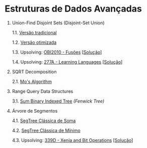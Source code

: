 # Estruturas de Dados Avançadas

1. Union-Find Disjoint Sets (Disjoint-Set Union)

   1.1. [Versão tradicional](algoritmos/dsu_tradicional.cpp)

   1.2. [Versão otimizada](algoritmos/dsu_otimizado.cpp)

   1.3. Upsolving: [OBI2010 - Fusões](https://olimpiada.ic.unicamp.br/pratique/p1/2010/f2/fusoes/) [[Solução](upsolving/obi2010_fusoes.cpp)] 
   
   1.4. Upsolving: [277A - Learning Languages](https://codeforces.com/problemset/problem/277/A) [[Solução](upsolving/cf_277a_learning_languages.cpp)] 


2. SQRT Decomposition

   2.1. [Mo's Algorithm](algoritmos/sqrt_decomposition.cpp)


3. Range Query Data Structures

   3.1. [Sum Binary Indexed Tree](algoritmos/bit_sum.cpp) *(Fenwick Tree)*

4. Árvore de Segmentos

   4.1. [SegTree Clássica de Soma](algoritmos/classic_segtree_sum.cpp)
   
   4.2. [SegTree Clássica de Mínimo](algoritmos/classic_segtree_min.cpp)

   4.3. Upsolving: [339D - Xenia and Bit Operations](https://codeforces.com/problemset/problem/339/D) [[Solução](upsolving/cf_339d_xenia_bits.cpp)]
